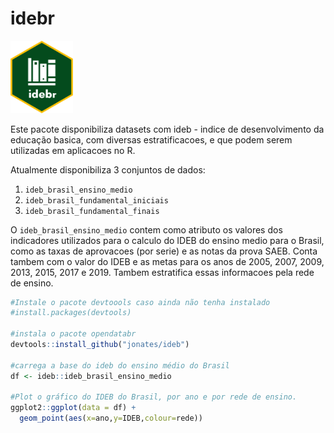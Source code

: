 # idebr

<img src="https://github.com/jonates/images/blob/master/hex_stickers/idebr.png?raw=true" width="100" height="115.625" />



Este pacote disponibiliza datasets com ideb - indice de desenvolvimento da educação basica, com diversas estratificacoes, e que podem serem utilizadas em aplicacoes no R.

Atualmente disponibiliza 3 conjuntos de dados:

1. ``ideb_brasil_ensino_medio``
2. ``ideb_brasil_fundamental_iniciais``
3. ``ideb_brasil_fundamental_finais``

O ``ideb_brasil_ensino_medio`` contem como atributo os valores dos indicadores utilizados para o calculo do IDEB do ensino medio para o Brasil, como as taxas de aprovacoes (por serie) e as notas da prova SAEB. Conta tambem com o valor do IDEB e as metas para os anos de 2005, 2007, 2009, 2013, 2015, 2017 e 2019. Tambem estratifica essas informacoes pela rede de ensino.

~~~R
#Instale o pacote devtoools caso ainda não tenha instalado
#install.packages(devtools)

#instala o pacote opendatabr
devtools::install_github("jonates/ideb")

#carrega a base do ideb do ensino médio do Brasil
df <- ideb::ideb_brasil_ensino_medio

#Plot o gráfico do IDEB do Brasil, por ano e por rede de ensino.
ggplot2::ggplot(data = df) +
  geom_point(aes(x=ano,y=IDEB,colour=rede))
~~~

